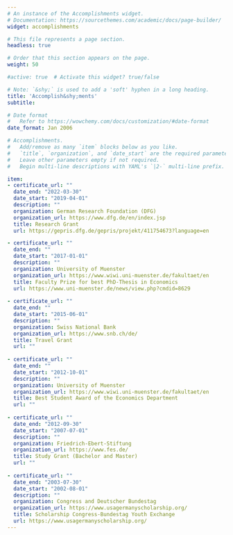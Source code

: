 ```yaml
---
# An instance of the Accomplishments widget.
# Documentation: https://sourcethemes.com/academic/docs/page-builder/
widget: accomplishments

# This file represents a page section.
headless: true

# Order that this section appears on the page.
weight: 50

#active: true  # Activate this widget? true/false

# Note: `&shy;` is used to add a 'soft' hyphen in a long heading.
title: 'Accomplish&shy;ments'
subtitle:

# Date format
#   Refer to https://wowchemy.com/docs/customization/#date-format
date_format: Jan 2006

# Accomplishments.
#   Add/remove as many `item` blocks below as you like.
#   `title`, `organization`, and `date_start` are the required parameters.
#   Leave other parameters empty if not required.
#   Begin multi-line descriptions with YAML's `|2-` multi-line prefix.

item:
- certificate_url: ""
  date_end: "2022-03-30"
  date_start: "2019-04-01"
  description: ""
  organization: German Research Foundation (DFG)
  organization_url: https://www.dfg.de/en/index.jsp
  title: Research Grant
  url: https://gepris.dfg.de/gepris/projekt/411754673?language=en

- certificate_url: ""
  date_end: ""
  date_start: "2017-01-01"
  description: ""
  organization: University of Muenster
  organization_url: https://www.wiwi.uni-muenster.de/fakultaet/en
  title: Faculty Prize for best PhD-Thesis in Economics
  url: https://www.uni-muenster.de/news/view.php?cmdid=8629
  
- certificate_url: ""
  date_end: ""
  date_start: "2015-06-01"
  description: ""
  organization: Swiss National Bank
  organization_url: https://www.snb.ch/de/
  title: Travel Grant
  url: ""
  
- certificate_url: ""
  date_end: ""
  date_start: "2012-10-01"
  description: ""
  organization: University of Muenster
  organization_url: https://www.wiwi.uni-muenster.de/fakultaet/en
  title: Best Student Award of the Economics Department
  url: ""
  
- certificate_url: ""
  date_end: "2012-09-30"
  date_start: "2007-07-01"
  description: ""
  organization: Friedrich-Ebert-Stiftung
  organization_url: https://www.fes.de/
  title: Study Grant (Bachelor and Master)
  url: ""
  
- certificate_url: ""
  date_end: "2003-07-30"
  date_start: "2002-08-01"
  description: ""
  organization: Congress and Deutscher Bundestag
  organization_url: https://www.usagermanyscholarship.org/
  title: Scholarship Congress-Bundestag Youth Exchange
  url: https://www.usagermanyscholarship.org/
---
```

